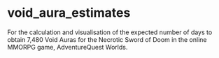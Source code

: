 # void_aura_estimates

For the calculation and visualisation of the expected number of days to obtain 7,480 Void Auras for the Necrotic Sword of Doom in the online MMORPG game, AdventureQuest Worlds.
